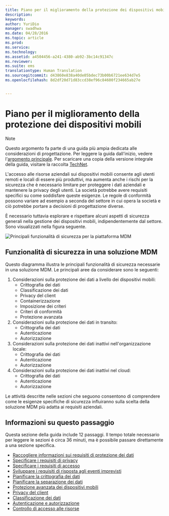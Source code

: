 ```yaml
---
title: Piano per il miglioramento della protezione dei dispositivi mobili
description: 
keywords: 
author: YuriDio
manager: swadhwa
ms.date: 04/28/2016
ms.topic: article
ms.prod: 
ms.service: 
ms.technology: 
ms.assetid: a4504456-a241-4380-ab92-3bc14c91347c
ms.reviewer: 
ms.suite: ems
translationtype: Human Translation
ms.sourcegitcommit: d43860e838a40de05bdec73b00b6721ee634d7e5
ms.openlocfilehash: 8d2df20d71d83ccd38ef96c84600f234665ab27e


---
```


# Piano per il miglioramento della protezione dei dispositivi mobili

>[!NOTE]
>Questo argomento fa parte di una guida più ampia dedicata alle considerazioni di progettazione. Per leggere la guida dall'inizio, vedere l'[argomento principale](mdm-design-considerations-guide.md). Per scaricare una copia della versione integrale della guida, visitare la raccolta [TechNet](https://gallery.technet.microsoft.com/Mobile-Device-Management-7d401582).

L'accesso alle risorse aziendali sui dispositivi mobili consente agli utenti remoti e locali di essere più produttivi, ma aumenta anche i rischi per la sicurezza che è necessario limitare per proteggere i dati aziendali e mantenere la privacy degli utenti. La società potrebbe avere requisiti specifici su come soddisfare queste esigenze. Le regole di conformità possono variare ad esempio a seconda del settore in cui opera la società e ciò potrebbe portare a decisioni di progettazione diverse.
 
È necessario tuttavia esplorare e rispettare alcuni aspetti di sicurezza generali nella gestione dei dispositivi mobili, indipendentemente dal settore. Sono visualizzati nella figura seguente.

![Principali funzionalità di sicurezza per la piattaforma MDM](./media/MDM_Figure_08.png)

## Funzionalità di sicurezza in una soluzione MDM

Questo diagramma illustra le principali funzionalità di sicurezza necessarie in una soluzione MDM. Le principali aree da considerare sono le seguenti:

1. Considerazioni sulla protezione dei dati a livello dei dispositivi mobili:
    - Crittografia dei dati
    - Classificazione dei dati
    - Privacy del client
    - Containerizzazione
    - Imposizione dei criteri
    - Criteri di conformità
    - Protezione avanzata
2. Considerazioni sulla protezione dei dati in transito:
    - Crittografia dei dati
    - Autenticazione
    - Autorizzazione
3. Considerazioni sulla protezione dei dati inattivi nell'organizzazione locale:
    - Crittografia dei dati
    - Autenticazione
    - Autorizzazione
4. Considerazioni sulla protezione dei dati inattivi nel cloud:
    - Crittografia dei dati
    - Autenticazione
    - Autorizzazione

Le attività descritte nelle sezioni che seguono consentono di comprendere come le esigenze specifiche di sicurezza influiranno sulla scelta della soluzione MDM più adatta ai requisiti aziendali.

## Informazioni su questo passaggio

Questa sezione della guida include 12 passaggi. Il tempo totale necessario per leggere le sezioni è circa 36 minuti, ma è possibile passare direttamente a una sezione specifica.

- [Raccogliere informazioni sui requisiti di protezione dei dati](mdm-gather-data-protection-requirements.md)
- [Specificare i requisiti di privacy](mdm-specify-privacy-requirements.md)
- [Specificare i requisiti di accesso](mdm-specify-your-access-requirements.md)
- [Sviluppare i requisiti di risposta agli eventi imprevisti](mdm-develop-incident-response-requirements.md)
- [Pianificare la crittografia dei dati](mdm-data-encryption.md)
- [Pianificare la separazione dei dati](mdm-data-segregation.md)
- [Protezione avanzata dei dispositivi mobili](mdm-hardening-mobile-devices.md)
- [Privacy del client](mdm-client-privacy.md)
- [Classificazione dei dati](mdm-data-classification.md)
- [Autenticazione e autorizzazione](mdm-authentication-authorization.md)
- [Controllo di accesso alle risorse](mdm-access-control-resources.md)





<!--HONumber=Jun16_HO4-->



